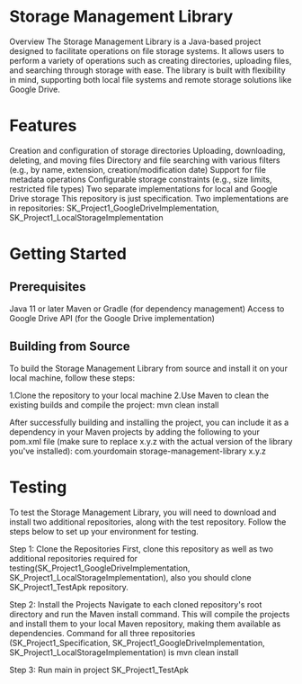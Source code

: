 # Storage Management Library

Overview
The Storage Management Library is a Java-based project designed to facilitate operations on file storage systems. It allows users to perform a variety of operations such as creating directories, uploading files, and searching through storage with ease. The library is built with flexibility in mind, supporting both local file systems and remote storage solutions like Google Drive.

# Features

Creation and configuration of storage directories
Uploading, downloading, deleting, and moving files
Directory and file searching with various filters (e.g., by name, extension, creation/modification date)
Support for file metadata operations
Configurable storage constraints (e.g., size limits, restricted file types)
Two separate implementations for local and Google Drive storage
This repository is just specification. Two implementations are in repositories: SK_Project1_GoogleDriveImplementation, SK_Project1_LocalStorageImplementation


# Getting Started

## Prerequisites
Java 11 or later
Maven or Gradle (for dependency management)
Access to Google Drive API (for the Google Drive implementation)


## Building from Source
To build the Storage Management Library from source and install it on your local machine, follow these steps:

1.Clone the repository to your local machine
2.Use Maven to clean the existing builds and compile the project: mvn clean install



After successfully building and installing the project, you can include it as a dependency in your Maven projects by adding the following to your pom.xml file (make sure to replace x.y.z with the actual version of the library you've installed):
<dependency>
    <groupId>com.yourdomain</groupId>
    <artifactId>storage-management-library</artifactId>
    <version>x.y.z</version>
</dependency>





# Testing
To test the Storage Management Library, you will need to download and install two additional repositories, along with the test repository. Follow the steps below to set up your environment for testing.

Step 1: Clone the Repositories
First, clone this repository as well as two additional repositories required for testing(SK_Project1_GoogleDriveImplementation, SK_Project1_LocalStorageImplementation), also you should clone SK_Project1_TestApk repository. 

Step 2: Install the Projects
Navigate to each cloned repository's root directory and run the Maven install command. This will compile the projects and install them to your local Maven repository, making them available as dependencies.
Command for all three repositories (SK_Project1_Specification, SK_Project1_GoogleDriveImplementation, SK_Project1_LocalStorageImplementation) is mvn clean install

Step 3: Run main in project SK_Project1_TestApk














